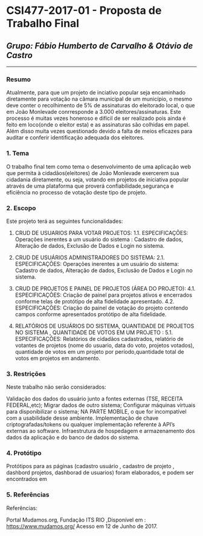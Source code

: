 # **CSI477-2017-01 - Proposta de Trabalho Final**
## *Grupo: Fábio Humberto de Carvalho & Otávio de Castro*

--------------

<!-- Descrever um resumo sobre o trabalho. -->

### Resumo
Atualmente, para que um projeto de inciativo popular seja encaminhado diretamente para votação na câmara municipal de um município, o mesmo deve conter o recolhimento de 5% de assinaturas do eleitorado local, o que em João Monlevade conrresponde a 3.000 eleitores/assinaturas. Este processo é muitas vezes honeroso e difícil de ser realizado pois ainda é feito em loco(onde o eleitor esta) e as assinaturas são colhidas em papel. Além disso muita vezes questionado devido a falta de meios eficazes para auditar e conferir identificação adequada dos eleitores.

<!-- Apresentar o tema. -->
### 1. Tema

  O trabalho final tem como tema o desenvolvimento de uma aplicação web que permita à cidadãos(eleitores) de João Monlevade exercerem sua cidadania diretamente, ou seja, votando em projetos de iniciativa popular através de uma plataforma que proverá confiabilidade,segurança e eficiência no processo de votação deste tipo de projeto.

<!-- Descrever e limitar o escopo da aplicação. -->
### 2. Escopo

  Este projeto terá as seguintes funcionalidades:
  1. CRUD DE USUARIOS PARA VOTAR PROJETOS:
1.1. ESPECIFICAÇÕES: Operações inerentes a um usuário do sistema : Cadastro de dados, Alteração de dados, Exclusão de Dados e Login no sistema. 
  
2. CRUD DE USUÁRIOS ADMINISTRADORES DO SISTEMA:
2.1. ESPECIFICAÇÕES: Operações inerentes a um usuário do sistema: Cadastro de dados, Alteração de dados, Exclusão de Dados e Login no sistema.
 
4. CRUD DE PROJETOS E PAINEL DE PROJETOS (ÁREA DO PROJETO):
4.1. ESPECIFICAÇÕES: Criação de painel para projetos ativos e encerrados conforme telas de protótipo de alta fidelidade apresentado. 
4.2. ESPECIFICAÇÕES: Criação do painel de votação do projeto contendo campos conforme apresentados protótipo de alta fidelidade.
 
5. RELATÓRIOS DE USUÁRIOS DO SISTEMA, QUANTIDADE DE PROJETOS NO SISTEMA , QUANTIDADE DE VOTOS EM UM PROJETO :
5.1. ESPECIFICAÇÕES: Relatórios de cidadãos cadastrados, relatório de votantes de projetos (nome do usuario, data do voto, projetos votados), quantidade de votos em um projeto por período,quantidade total de votos em projetos em andamento.

<!-- Apresentar restrições de funcionalidades e de escopo. -->
### 3. Restrições
  Neste trabalho não serão considerados:
  
  Validação dos dados do usuário junto a fontes externas (TSE, RECEITA FEDERAL,etc);
  Migrar dados de outro sistema;
  Configurar máquinas virtuais para disponibilizar o sistema;
  NA PARTE MOBILE, o que for incompatível com a usabilidade desse ambiente.
  Implementação de chave criptografadas/tokens ou qualquer implementação referente à API’s externas ao software.
  Infraestrutura de hospedagem e armazenamento dos dados da aplicação e do banco de dados do sistema.

<!-- Construir alguns protótipos para a aplicação, disponibilizá-los no Github e descrever o que foi considerado. //-->
### 4. Protótipo
  Protótipos para as páginas (cadastro usuário , cadastro de projeto , dashbord projetos, dashborad de usuarios) foram elaborados, e podem ser encontrados em 

### 5. Referências
Referências:

Portal Mudamos.org, Fundação ITS RIO ,Disponível em :
<https://www.mudamos.org/> Acesso em 12 de Junho de 2017.
